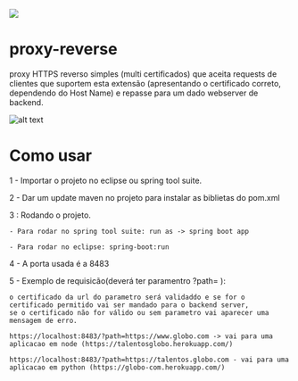 <a class="badge-align" href="https://www.codacy.com/app/matheus.costa100/proxy-reverse?utm_source=github.com&amp;utm_medium=referral&amp;utm_content=cavalerosi/proxy-reverse&amp;utm_campaign=Badge_Grade"><img src="https://api.codacy.com/project/badge/Grade/954a6c23e66f484680d9641ecc395a95"/></a>

# proxy-reverse

proxy HTTPS reverso simples (multi certificados) que aceita requests de clientes que suportem esta extensão (apresentando o certificado correto, dependendo do Host Name) e repasse para um dado webserver de backend.

![alt text](https://www.incapsula.com/cdn-guide/wp-content/uploads/sites/7/2018/04/reverse-proxy-02-1.jpg)

# Como usar

1 - Importar o projeto no eclipse ou spring tool suite.

2 - Dar um update maven no projeto para instalar as biblietas do pom.xml

3 : Rodando o projeto.
	
	- Para rodar no spring tool suite: run as -> spring boot app
	
	- Para rodar no eclipse: spring-boot:run
	
4 - A porta usada é a 8483	

5 - Exemplo de requisicão(deverá ter paramentro ?path= ): 

	o certificado da url do parametro será validaddo e se for o certificado permitido vai ser mandado para o backend server,
	se o certificado não for válido ou sem parametro vai aparecer uma mensagem de erro.
	
	https://localhost:8483/?path=https://www.globo.com -> vai para uma aplicacao em node (https://talentosglobo.herokuapp.com/)
	
	https://localhost:8483/?path=https://talentos.globo.com - vai para uma aplicacao em python (https://globo-com.herokuapp.com/)
